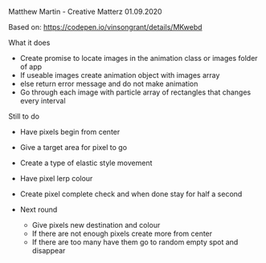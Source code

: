 Matthew Martin - Creative Matterz
01.09.2020

Based on:
https://codepen.io/vinsongrant/details/MKwebd

What it does
- Create promise to locate images in the animation class or images folder of app
- If useable images create animation object with images array
- else return error message and do not make animation
- Go through each image with particle array of rectangles that changes every interval

Still to do

- Have pixels begin from center
- Give a target area for pixel to go
- Create a type of elastic style movement
- Have pixel lerp colour
- Create pixel complete check and when done stay for half a second

- Next round
  - Give pixels new destination and colour
  - If there are not enough pixels create more from center
  - If there are too many have them go to random empty spot and disappear
